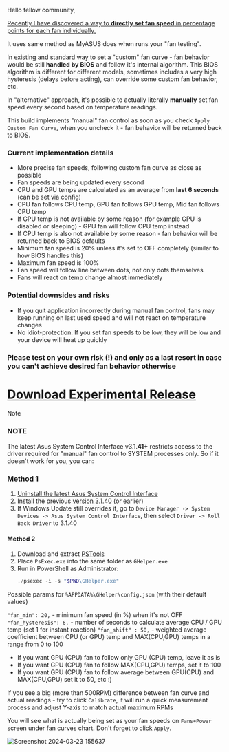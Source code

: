 Hello fellow community,

[Recently I have discovered a way to **directly set fan speed** in percentage points for each fan individually.](https://github.com/seerge/g-helper/discussions/2272)

It uses same method as MyASUS does when runs your "fan testing".

In existing and standard way to set a "custom" fan curve - fan behavior would be still **handled by BIOS** and follow it's internal algorithm. This BIOS algorithm is different for different models, sometimes includes a very high hysteresis (delays before acting), can override some custom fan behavior, etc.

In "alternative" approach, it's possible to actually literally **manually** set fan speed every second based on temperature readings.

This build implements "manual" fan control as soon as you check ``Apply Custom Fan Curve``, when you uncheck it - fan behavior will be returned back to BIOS.

### Current implementation details
- More precise fan speeds, following custom fan curve as close as possible
- Fan speeds are being updated every second
- CPU and GPU temps are calculated as an average from **last 6 seconds** (can be set via config)
- CPU fan follows CPU temp, GPU fan follows GPU temp, Mid fan follows CPU temp
- If GPU temp is not available by some reason (for example GPU is disabled or sleeping) - GPU fan will follow CPU temp instead
- If CPU temp is also not available by some reason - fan behavior will be returned back to BIOS defaults
- Minimum fan speed is 20% unless it's set to OFF completely (similar to how BIOS handles this)
- Maximum fan speed is 100%
- Fan speed will follow line between dots, not only dots themselves
- Fans will react on temp change almost immediately

### Potential downsides and risks
- If you quit application incorrectly during manual fan control, fans may keep running on last used speed and will not react on temperature changes
- No idiot-protection. If you set fan speeds to be low, they will be low and your device will heat up quickly

### Please test on your own risk (!) and only as a last resort in case you can't achieve desired fan behavior otherwise

# [Download Experimental Release](https://github.com/seerge/g-helper-experimental-release/releases/latest/download/GHelper.zip)

> [!NOTE]
> ### NOTE
> The latest Asus System Control Interface v3.1.**41+** restricts access to the driver required for "manual" fan control to SYSTEM processes only. So if it doesn't work for you, you can:
> 
> ### Method 1
> 1. [Uninstall the latest Asus System Control Interface](https://github.com/seerge/g-helper/wiki/Troubleshooting#reinstalling-asus-system-control-interface)
> 2. Install the previous [version 3.1.40](https://dlcdnets.asus.com/pub/ASUS/GamingNB/Image/Software/SoftwareandUtility/16402/ASUSSystemControlInterfacev3_ASUS_Z_V3.1.40.0_16402.exe) (or earlier)
> 3. If Windows Update still overrides it, go to `Device Manager -> System Devices -> Asus System Control Interface`, then select `Driver -> Roll Back Driver` to 3.1.40 
>    
> #### Method 2
> 1. Download and extract [PSTools](https://download.sysinternals.com/files/PSTools.zip)
> 2. Place `PsExec.exe` into the same folder as `GHelper.exe`
> 3. Run in PowerShell as Administrator:  
>    ```powershell
>    ./psexec -i -s "$PWD\GHelper.exe"


Possible params for ``%APPDATA%\GHelper\config.json`` (with their default values)

``"fan_min": 20,`` - minimum fan speed (in %) when it's not OFF
``"fan_hysteresis": 6,`` - number of seconds to calculate average CPU / GPU temp (set 1 for instant reaction)
``"fan_shift" : 50,`` - weighted average coefficient between CPU (or GPU) temp and MAX(CPU,GPU) temps in a range from 0 to 100

- If you want GPU (CPU) fan to follow only GPU (CPU) temp, leave it as is
- If you want GPU (CPU) fan to follow MAX(CPU,GPU) temps, set it to 100
- If you want GPU (CPU) fan to follow average between GPU(CPU) and MAX(CPU,GPU) set it to 50, etc :)

If you see a big (more than 500RPM) difference between fan curve and actual readings - try to click ``Calibrate``, it will run a quick measurement process and adjust Y-axis to match actual maximum RPMs

You will see what is actually being set as your fan speeds on ``Fans+Power`` screen under fan curves chart. Don't forget to click ``Apply``.

![Screenshot 2024-03-23 155637](https://github.com/seerge/g-helper/assets/5920850/232ccad5-6256-49eb-b868-6ca1887f06c2)
